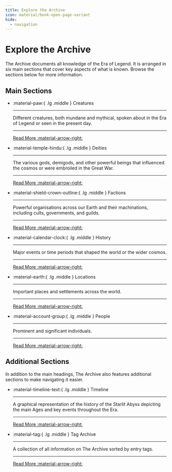 ```yaml
---
title: Explore the Archive
icon: material/book-open-page-variant
hide:
  - navigation
---
```


# Explore the Archive

<span class="text-archive-title">The Archive</span> documents all knowledge of the Era of Legend.
It is arranged in six main sections that cover key aspects of what is known.
Browse the sections below for more information.

## Main Sections

<div class="grid cards" markdown>

-   :material-paw:{ .lg .middle } Creatures

    ---

    Different creatures, both mundane and mythical, spoken about in the Era of Legend or seen in the present day.

    ---

    <span class="card-read-more-link">[Read More :material-arrow-right:](../creatures/index.md)</span>

-   :material-temple-hindu:{ .lg .middle } Deities

    ---

    The various gods, demigods, and other powerful beings that influenced the cosmos or were embroiled in the Great War.

    ---

    <span class="card-read-more-link">[Read More :material-arrow-right:](../deities/index.md)</span>

-   :material-shield-crown-outline:{ .lg .middle } Factions

    ---

    Powerful organisations across our Earth and their machinations, including cults, governments, and guilds.

    ---

    <span class="card-read-more-link">[Read More :material-arrow-right:](../factions/index.md)</span>

-   :material-calendar-clock:{ .lg .middle } History

    ---

    Major events or time periods that shaped the world or the wider cosmos.

    ---

    <span class="card-read-more-link">[Read More :material-arrow-right:](../history/index.md)</span>

-   :material-earth:{ .lg .middle } Locations

    ---

    Important places and settlements across the world.

    ---

    <span class="card-read-more-link">[Read More :material-arrow-right:](../locations/index.md)</span>

-   :material-account-group:{ .lg .middle } People

    ---

    Prominent and significant individuals.

    ---

    <span class="card-read-more-link">[Read More :material-arrow-right:](../people/index.md)</span>

</div>

## Additional Sections

In addition to the main headings, <span class="text-archive-title">The Archive</span> also features additional sections to make navigating it easier.

<div class="cards grid" markdown>

-   :material-timeline-text:{ .lg .middle } Timeline

    ---

    A graphical representation of the history of the Starlit Abyss depicting the main Ages and key events throughout the Era.

    ---

    <span class="card-read-more-link">[Read More :material-arrow-right:](../timeline/index.md)</span>

-   :material-tag:{ .lg .middle } Tag Archive

    ---

    A collection of all information on <span class="text-archive-title">The Archive</span> sorted by entry tags.

    ---

    <span class="card-read-more-link">[Read More :material-arrow-right:](../tags/index.md)</span>

</div>

